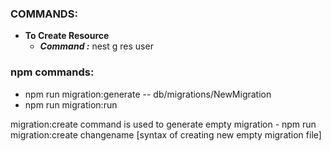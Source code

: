 ### COMMANDS: 
  - **To Create Resource**
    - ***Command :*** nest g res user





### npm commands:
  - npm run migration:generate -- db/migrations/NewMigration
  - npm run migration:run


  migration:create command is used to generate empty migration 
    - npm run migration:create changename [syntax of creating new empty migration file]